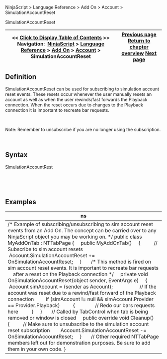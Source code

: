 ﻿


NinjaScript \> Language Reference \> Add On \> Account \> SimulationAccountReset






















SimulationAccountReset







| \<\< [Click to Display Table of Contents](simulationaccountreset.md) \>\> **Navigation:**     [NinjaScript](ninjascript-1.md) \> [Language Reference](language_reference_wip-1.md) \> [Add On](add_on-1.md) \> [Account](account_class-1.md) \> SimulationAccountReset | [Previous page](positionupdate-1.md) [Return to chapter overview](account_class-1.md) [Next page](strategies_account-1.md) |
| --- | --- |











## Definition


SimulationAccountReset can be used for subscribing to simulation account reset events. These resets occur whenever the user manually resets an account as well as when the user rewinds/fast forwards the Playback connection. When the reset occurs due to changes to the Playback connection it is important to recreate bar requests.


 


Note: Remember to unsubscribe if you are no longer using the subscription.


 


## Syntax


SimulationAccountRest


 


 


## Examples




| ns |
| --- |
| /\* Example of subscribing/unsubscribing to sim account reset events from an Add On. The concept can be carried over to any NinjaScript object you may be working on. \*/ public class MyAddOnTab : NTTabPage {      public MyAddOnTab()      {           // Subscribe to sim account resets           Account.SimulationAccountReset \+\= OnSimulationAccountReset;      }        /\* This method is fired on sim account reset events. It is important to recreate bar requests      after a reset on the Playback connection \*/      private void OnSimulationAccountReset(object sender, EventArgs e)      {           Account simAccount \= (sender as Account);                      // If the account was reset due to a rewind/fast forward of the Playback connection          if (simAccount !\= null \&\& simAccount.Provider \=\= Provider.Playback)           {                // Redo our bars requests here           }      }        // Called by TabControl when tab is being removed or window is closed      public override void Cleanup()      {           // Make sure to unsubscribe to the simulation account reset subscription          Account.SimulationAccountReset \-\= OnSimulationAccountReset;      }        // Other required NTTabPage members left out for demonstration purposes. Be sure to add them in your own code. } |









